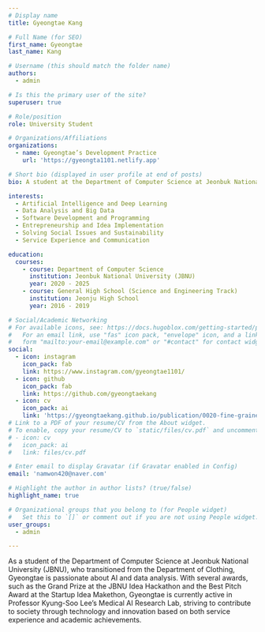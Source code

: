 ```yaml
---
# Display name
title: Gyeongtae Kang

# Full Name (for SEO)
first_name: Gyeongtae
last_name: Kang

# Username (this should match the folder name)
authors:
  - admin

# Is this the primary user of the site?
superuser: true

# Role/position
role: University Student

# Organizations/Affiliations
organizations:
  - name: Gyeongtae’s Development Practice
    url: 'https://gyeongta1101.netlify.app'

# Short bio (displayed in user profile at end of posts)
bio: A student at the Department of Computer Science at Jeonbuk National University (JBNU), who transferred from the Department of Clothing to pursue a passion for AI and data analysis. Gyeongtae has won various awards, including the Grand Prize at the JBNU Idea Hackathon and the Best Pitch Award at the Startup Idea Makethon. Currently active in Professor Kyung-Soo Lee's Medical AI Research Lab, Gyeongtae aims to contribute to society through technology and innovation based on service experience and academic achievements. (admin)

interests:
  - Artificial Intelligence and Deep Learning
  - Data Analysis and Big Data
  - Software Development and Programming
  - Entrepreneurship and Idea Implementation
  - Solving Social Issues and Sustainability
  - Service Experience and Communication

education:
  courses:
    - course: Department of Computer Science
      institution: Jeonbuk National University (JBNU)
      year: 2020 - 2025
    - course: General High School (Science and Engineering Track)
      institution: Jeonju High School
      year: 2016 - 2019

# Social/Academic Networking
# For available icons, see: https://docs.hugoblox.com/getting-started/page-builder/#icons
#   For an email link, use "fas" icon pack, "envelope" icon, and a link in the
#   form "mailto:your-email@example.com" or "#contact" for contact widget.
social:
  - icon: instagram
    icon_pack: fab
    link: https://www.instagram.com/gyeongtae1101/
  - icon: github
    icon_pack: fab
    link: https://github.com/gyeongtaekang
  - icon: cv
    icon_pack: ai
    link: 'https://gyeongtaekang.github.io/publication/0020-fine-grained-binary-object-segmentation-in-remote-sensing-imagery-via-path-selective-test-time-adaptation/자기소개.pdf'
# Link to a PDF of your resume/CV from the About widget.
# To enable, copy your resume/CV to `static/files/cv.pdf` and uncomment the lines below.
# - icon: cv
#   icon_pack: ai
#   link: files/cv.pdf

# Enter email to display Gravatar (if Gravatar enabled in Config)
email: 'namwon420@naver.com'

# Highlight the author in author lists? (true/false)
highlight_name: true

# Organizational groups that you belong to (for People widget)
#   Set this to `[]` or comment out if you are not using People widget.
user_groups:
  - admin

---
```


As a student of the Department of Computer Science at Jeonbuk National University (JBNU), who transitioned from the Department of Clothing, Gyeongtae is passionate about AI and data analysis. With several awards, such as the Grand Prize at the JBNU Idea Hackathon and the Best Pitch Award at the Startup Idea Makethon, Gyeongtae is currently active in Professor Kyung-Soo Lee’s Medical AI Research Lab, striving to contribute to society through technology and innovation based on both service experience and academic achievements.
